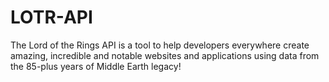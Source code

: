 # LOTR-API
The Lord of the Rings API is a tool to help developers everywhere create amazing, incredible and notable websites and applications using data from the 85-plus years of Middle Earth legacy!
